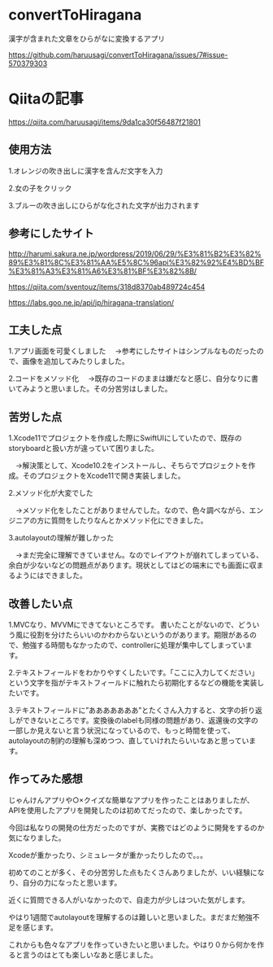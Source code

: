 # convertToHiragana

漢字が含まれた文章をひらがなに変換するアプリ

https://github.com/haruusagi/convertToHiragana/issues/7#issue-570379303

# Qiitaの記事
https://qiita.com/haruusagi/items/9da1ca30f56487f21801


## 使用方法
1.オレンジの吹き出しに漢字を含んだ文字を入力

2.女の子をクリック

3.ブルーの吹き出しにひらがな化された文字が出力されます


## 参考にしたサイト
http://harumi.sakura.ne.jp/wordpress/2019/06/29/%E3%81%B2%E3%82%89%E3%81%8C%E3%81%AA%E5%8C%96api%E3%82%92%E4%BD%BF%E3%81%A3%E3%81%A6%E3%81%BF%E3%82%8B/

https://qiita.com/sventouz/items/318d8370ab489724c454

https://labs.goo.ne.jp/api/jp/hiragana-translation/


## 工夫した点
1.アプリ画面を可愛くしました
　→参考にしたサイトはシンプルなものだったので、画像を追加してみたりしました。
 
 
2.コードをメソッド化
　→既存のコードのままは嫌だなと感じ、自分なりに書いてみようと思いました。その分苦労はしました。
 

## 苦労した点
1.Xcode11でプロジェクトを作成した際にSwiftUIにしていたので、既存のstoryboardと扱い方が違っていて困りました。

　→解決策として、Xcode10.2をインストールし、そちらでプロジェクトを作成。そのプロジェクトをXcode11で開き実装しました。
 
2.メソッド化が大変でした

　→メソッド化をしたことがありませんでした。なので、色々調べながら、エンジニアの方に質問をしたりなんとかメソッド化にできました。
 
3.autolayoutの理解が難しかった

　→まだ完全に理解できていません。なのでレイアウトが崩れてしまっている、余白が少ないなどの問題点があります。現状としてはどの端末にでも画面に収まるようにはできました。
 
 
 
## 改善したい点
1.MVCなり、MVVMにできてないところです。
書いたことがないので、どういう風に役割を分けたらいいのかわからないというのがあります。期限があるので、勉強する時間もなかったので、controllerに処理が集中してしまっています。


2.テキストフィールドをわかりやすくしたいです。「ここに入力してください」という文字を指がテキストフィールドに触れたら初期化するなどの機能を実装したいです。


3.テキストフィールドに”あああああああ”とたくさん入力すると、文字の折り返しができないところです。変換後のlabelも同様の問題があり、返還後の文字の一部しか見えないと言う状況になっているので、もっと時間を使って、autolayoutの制約の理解も深めつつ、直していけれたらいいなあと思っています。



## 作ってみた感想
じゃんけんアプリや○×クイズな簡単なアプリを作ったことはありましたが、APIを使用したアプリを開発したのは初めてだったので、楽しかったです。

今回は私なりの開発の仕方だったのですが、実務ではどのように開発をするのか気になりました。

Xcodeが重かったり、シミュレータが重かったりしたので。。。

初めてのことが多く、その分苦労した点もたくさんありましたが、いい経験になり、自分の力になったと思います。

近くに質問できる人がいなかったので、自走力が少しはついた気がします。

やはり1週間でautolayoutを理解するのは難しいと思いました。まだまだ勉強不足を感じます。

これからも色々なアプリを作っていきたいと思いました。やはり０から何かを作ると言うのはとても楽しいなあと感じました。




